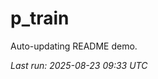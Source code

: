 # p_train

Auto-updating README demo.

<!--START_SECTION:status-->
_Last run: 2025-08-23 09:33 UTC_
<!--END_SECTION:status-->





































































